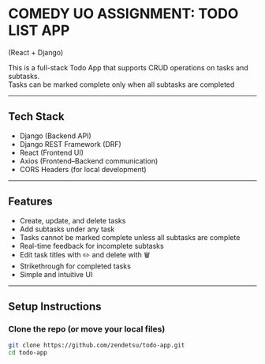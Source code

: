 # COMEDY UO ASSIGNMENT: TODO LIST APP 
(React + Django)

This is a full-stack Todo App that supports CRUD operations on tasks and subtasks.  
Tasks can be marked complete only when all subtasks are completed

---

## Tech Stack

- Django (Backend API)
- Django REST Framework (DRF)
- React (Frontend UI)
- Axios (Frontend–Backend communication)
- CORS Headers (for local development)

---

## Features

- Create, update, and delete tasks
- Add subtasks under any task
- Tasks cannot be marked complete unless all subtasks are complete
- Real-time feedback for incomplete subtasks
- Edit task titles with ✏️ and delete with 🗑️
- Strikethrough for completed tasks
- Simple and intuitive UI

---

## Setup Instructions

### Clone the repo (or move your local files)

```bash
git clone https://github.com/zendetsu/todo-app.git
cd todo-app
